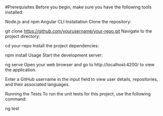 
#Prerequisites
Before you begin, make sure you have the following tools installed:

Node.js and npm
Angular CLI
Installation
Clone the repository:

git clone https://github.com/yourusername/your-repo.git
Navigate to the project directory:

cd your-repo
Install the project dependencies:

npm install
Usage
Start the development server:

ng serve
Open your web browser and go to http://localhost:4200/ to view the application.

Enter a GitHub username in the input field to view user details, repositories, and their associated languages.

Running the Tests
To run the unit tests for this project, use the following command:

ng test
